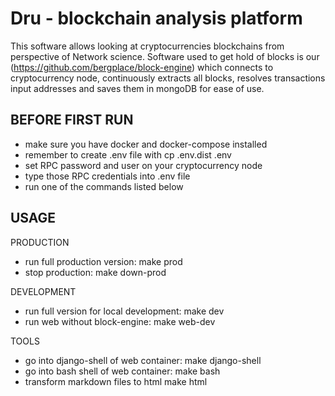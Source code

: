 # Dru - blockchain analysis platform

This software allows looking at cryptocurrencies blockchains 
from perspective of Network science. Software used to get hold of 
 blocks is our (https://github.com/bergplace/block-engine)
 which connects to cryptocurrency node, continuously extracts all blocks, 
 resolves transactions input addresses
 and saves them in mongoDB for ease of use.  
## BEFORE FIRST RUN

- make sure you have docker and docker-compose installed
- remember to create .env file with cp .env.dist .env
- set RPC password and user on your cryptocurrency node
- type those RPC credentials into .env file
- run one of the commands listed below

## USAGE

PRODUCTION
- run full production version:
    make prod
- stop production:
    make down-prod

DEVELOPMENT
- run full version for local development:
    make dev
- run web without block-engine:
    make web-dev

TOOLS
- go into django-shell of web container:
    make django-shell
- go into bash shell of web container:
    make bash
- transform markdown files to html
    make html